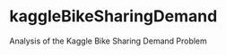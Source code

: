 kaggleBikeSharingDemand
=======================

Analysis of the Kaggle Bike Sharing Demand Problem
